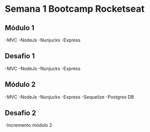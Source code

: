 # Semana 1 Bootcamp Rocketseat

## Módulo 1
  -MVC
  -NodeJs
  -Nunjucks
  -Express
  
## Desafio 1
  -MVC
  -NodeJs
  -Nunjucks
  -Express
  
## Módulo 2
  -MVC
  -NodeJs
  -Nunjucks
  -Express
  -Sequelize
  -Postgres DB
  
## Desafio 2
  -Incremento módulo 2
